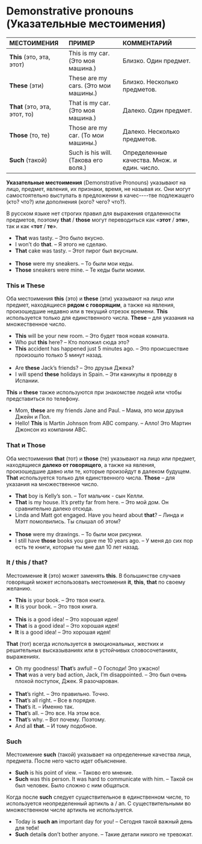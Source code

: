 # Demonstrative pronouns (Указательные местоимения)

|          МЕСТОИМЕНИЯ          |                ПРИМЕР                |                 КОММЕНТАРИЙ                 |
| :---------------------------- | :----------------------------------- | :------------------------------------------ |
|   **This** (это, эта, этот)   |   This is my car. (Это моя машина.)  |             Близко. Один предмет.           |
|        **These** (эти)        | These are my cars. (Это мои машины.) |         Близко. Несколько предметов.        |
| **That** (это, эта, этот, то) |   That is my car. (Это моя машина.)  |             Далеко. Один предмет.           |
|       **Those** (то, те)      |  Those are my car. (То мои машины.)  |         Далеко. Несколько предметов.        |
|        **Such** (такой)       | Such is his will. (Такова его воля.) | Определенные качества. Множ. и един. число. |

**Указательные местоимения** (Demonstrative Pronouns) указывают на лицо, предмет, явления, их признаки, время, не называя их. Они могут самостоятельно выступать в предложении в качес----тве подлежащего (кто? что?) или дополнения (кого? чего? что?).

В русском языке нет строгих правил для выражения отдаленности предметов, поэтому **that** / **those** могут переводиться как «**этот** / **эти**», так и как «**тот** / **те**».

- **That** was tasty. – Это было вкусно.
- I won’t do **that**. – Я этого не сделаю.
- **That** cake was tasty. – Этот пирог был вкусным.<br><br>
- **Those** were my sneakers. – То были мои кеды.
- **Those** sneakers were mine. – Те кеды были моими.

### This и These

Оба местоимения **this** (это) и **these** (эти) указывают на лицо или предмет, находящиеся **рядом с говорящим**, а также на явления, произошедшие недавно или в текущий отрезок времени. **This** используется только для единственного числа. **These** – для указания на множественное число.

- **This** will be your new room. – Это будет твоя новая комната.
- Who put **this** here? – Кто положил сюда это?
- **This** accident has happened just 5 minutes ago. – Это происшествие произошло только 5 минут назад.<br><br>
- Are **these** Jack’s friends? – Это друзья Джека?
- I will spend **these** holidays in Spain. – Эти каникулы я проведу в Испании.

**This** и **these** также используются при знакомстве людей или чтобы представиться по телефону.

- Mom, **these** are my friends Jane and Paul. – Мама, это мои друзья Джейн и Пол.
- Hello! **This** is Martin Johnson from ABC company. – Алло! Это Мартин Джонсон из компании ABC.

### That и Those

Оба местоимения **that** (тот) и **those** (те) указывают на лицо или предмет, находящиеся **далеко от говорящего**, а также на явления, произошедшие давно или те, которые произойдут в далеком будущем. **That** используется только для единственного числа. **Those** – для указания на множественное число.

- **That** boy is Kelly’s son. – Тот мальчик - сын Келли.
- **That** is my house. It’s pretty far from here. – Это мой дом. Он сравнительно далеко отсюда.
- Linda and Matt got engaged. Have you heard about **that**? – Линда и Мэтт помолвились. Ты слышал об этом?<br><br>
- **Those** were my drawings. – То были мои рисунки.
- I still have **those** books you gave me 10 years ago. – У меня до сих пор есть те книги, которые ты мне дал 10 лет назад.

### It / this / that?

Местоимение **it** (это) может заменять **this**. В большинстве случаев говорящий может использовать местоимения **it**, **this**, **that** по своему желанию.

- **This** is your book. – Это твоя книга.
- **It** is your book. – Это твоя книга.<br><br>
- **This** is a good idea! – Это хорошая идея!
- **That** is a good idea! – Это хорошая идея!
- **It** is a good idea! – Это хорошая идея!

**That** (тот) всегда используется в эмоциональных, жестких и решительных высказываниях или в устойчивых словосочетаниях, выражениях.

- Oh my goodness! **That**’s awful! – О Господи! Это ужасно!
- **That** was a very bad action, Jack, I’m disappointed. – Это был очень плохой поступок, Джек. Я разочарован.<br><br>
- **That**’s right. – Это правильно. Точно.
- **That**’s all right. – Все в порядке.
- **That**’s it. – Именно так.
- **That**’s all. – Это все. На этом все.
- **That**’s why. – Вот почему. Поэтому.
- And all **that**. – И тому подобное.

### Such

Местоимение **such** (такой) указывает на определенные качества лица, предмета. После него часто идет объяснение.

- **Such** is his point of view. – Таково его мнение.
- **Such** was this person. It was hard to communicate with him. – Такой он был человек. Было сложно с ним общаться.

Когда после **such** следует существительное в единственном числе, то используется неопределенный артикль a / an. С существительными во множественном числе артикль не используется.

- Today is **such an** important day for you! – Сегодня такой важный день для тебя!
- **Such** detail**s** don’t bother anyone. – Такие детали никого не тревожат.
